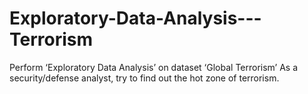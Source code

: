 # Exploratory-Data-Analysis---Terrorism
Perform ‘Exploratory Data Analysis’ on dataset ‘Global Terrorism’ As a security/defense analyst, try to find out the hot zone of terrorism.
